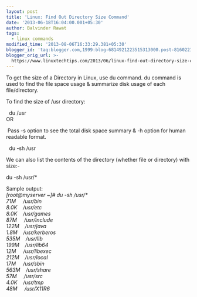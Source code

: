 ```yaml
---
layout: post
title: 'Linux: Find Out Directory Size Command'
date: '2013-06-18T16:04:00.001+05:30'
author: Balvinder Rawat
tags:
  - linux commands
modified_time: '2013-08-06T16:33:29.381+05:30'
blogger_id: 'tag:blogger.com,1999:blog-6814921223515313000.post-8160221597441908749'
blogger_orig_url: >-
  https://www.linuxtechtips.com/2013/06/linux-find-out-directory-size-command.html
---
```

  
  
To get the size of a Directory in Linux, use du command. du command is used to find the file space usage & summarize disk usage of each file/directory.  
  
To find the size of /usr directory:  
  
  du /usr  
OR  
  
 Pass -s option to see the total disk space summary & -h option for human readable format.  
  
  du -sh /usr  
  
  
We can also list the contents of the directory (whether file or directory) with size:-  
  
du -sh /usr/*  
  
Sample output:  
_\[root@myserver ~\]# du -sh /usr/*_  
_71M     /usr/bin_  
_8.0K    /usr/etc_  
_8.0K    /usr/games_  
_87M     /usr/include_  
_122M    /usr/java_  
_1.8M    /usr/kerberos_  
_535M    /usr/lib_  
_199M    /usr/lib64_  
_12M     /usr/libexec_  
_212M    /usr/local_  
_17M     /usr/sbin_  
_563M    /usr/share_  
_57M     /usr/src_  
_4.0K    /usr/tmp_  
_48M     /usr/X11R6_

